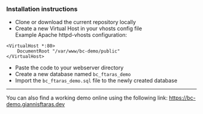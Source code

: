 ### Installation instructions

- Clone or download the current repository locally
- Create a new Virtual Host in your vhosts config file
<br />Example Apache httpd-vhosts configuration:
```
<VirtualHost *:80>
    DocumentRoot "/var/www/bc-demo/public"
</VirtualHost>
```
- Paste the code to your webserver directory
- Create a new database named `bc_ftaras_demo`
- Import the `bc_ftaras_demo.sql` file to the newly created database

------------

You can also find a working demo online using the following link:
https://bc-demo.giannisftaras.dev
